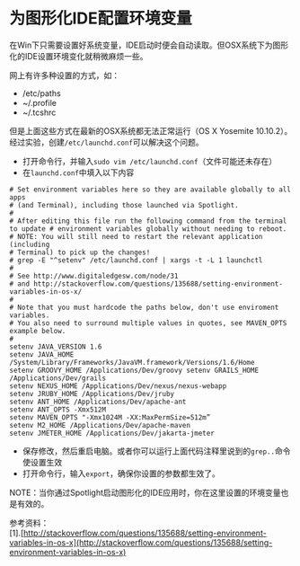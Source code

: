# 为图形化IDE配置环境变量

在Win下只需要设置好系统变量，IDE启动时便会自动读取。但OSX系统下为图形化的IDE设置环境变化就稍微麻烦一些。

网上有许多种设置的方式，如：

- /etc/paths
- ~/.profile
- ~/.tcshrc

但是上面这些方式在最新的OSX系统都无法正常运行（OS X Yosemite 10.10.2）。经过实验，创建`/etc/launchd.conf`可以解决这个问题。

- 打开命令行，并输入`sudo vim /etc/launchd.conf`（文件可能还未存在）
- 在`launchd.conf`中填入以下内容

```
# Set environment variables here so they are available globally to all apps
# (and Terminal), including those launched via Spotlight.
#
# After editing this file run the following command from the terminal to update # environment variables globally without needing to reboot.
# NOTE: You will still need to restart the relevant application (including
# Terminal) to pick up the changes!
# grep -E "^setenv" /etc/launchd.conf | xargs -t -L 1 launchctl
#
# See http://www.digitaledgesw.com/node/31
# and http://stackoverflow.com/questions/135688/setting-environment-variables-in-os-x/
#
# Note that you must hardcode the paths below, don't use enviroment variables.
# You also need to surround multiple values in quotes, see MAVEN_OPTS example below.
#
setenv JAVA_VERSION 1.6 
setenv JAVA_HOME /System/Library/Frameworks/JavaVM.framework/Versions/1.6/Home 
setenv GROOVY_HOME /Applications/Dev/groovy setenv GRAILS_HOME /Applications/Dev/grails 
setenv NEXUS_HOME /Applications/Dev/nexus/nexus-webapp 
setenv JRUBY_HOME /Applications/Dev/jruby 
setenv ANT_HOME /Applications/Dev/apache-ant 
setenv ANT_OPTS -Xmx512M 
setenv MAVEN_OPTS "-Xmx1024M -XX:MaxPermSize=512m” 
setenv M2_HOME /Applications/Dev/apache-maven 
setenv JMETER_HOME /Applications/Dev/jakarta-jmeter
```

- 保存修改，然后重启电脑。或者你可以运行上面代码注释里说到的`grep..`命令使设置生效
- 打开命令行，输入`export`，确保你设置的参数都生效了。

NOTE：当你通过Spotlight启动图形化的IDE应用时，你在这里设置的环境变量也是有效的。



参考资料：   
[1].[http://stackoverflow.com/questions/135688/setting-environment-variables-in-os-x](http://stackoverflow.com/questions/135688/setting-environment-variables-in-os-x)
